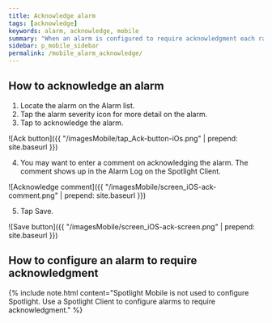 ```yaml
---
title: Acknowledge alarm
tags: [acknowledge]
keywords: alarm, acknowledge, mobile
summary: "When an alarm is configured to require acknowledgment each raised instance of the alarm remains present in Spotlight until the instance is acknowledged. Not all alarms require acknowledgment."
sidebar: p_mobile_sidebar
permalink: /mobile_alarm_acknowledge/
---
```


## How to acknowledge an alarm

1. Locate the alarm on the Alarm list.
2. Tap the alarm severity icon for more detail on the alarm.
3. Tap to acknowledge the alarm.

![Ack button]({{ "/imagesMobile/tap_Ack-button-iOs.png" | prepend: site.baseurl }})

4. You may want to enter a comment on acknowledging the alarm. The comment shows up in the Alarm Log on the Spotlight Client.

![Acknowledge comment]({{ "/imagesMobile/screen_iOS-ack-comment.png" | prepend: site.baseurl }})

5. Tap Save.

![Save button]({{ "/imagesMobile/screen_iOS-ack-screen.png" | prepend: site.baseurl }})


## How to configure an alarm to require acknowledgment

{% include note.html content="Spotlight Mobile is not used to configure Spotlight. Use a Spotlight Client to configure alarms to require acknowledgment." %}

